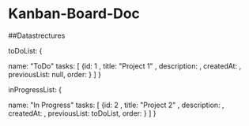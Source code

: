 # Kanban-Board-Doc

##Datastrectures

toDoList: {

name: "ToDo"
tasks: [
    {id: 1 , title: "Project 1" , description: , createdAt: , previousList: null, order: }
]
}

inProgressList: {

name: "In Progress"
tasks: [
    {id: 2 , title: "Project 2" , description: , createdAt: , previousList: toDoList, order: }
]
}
